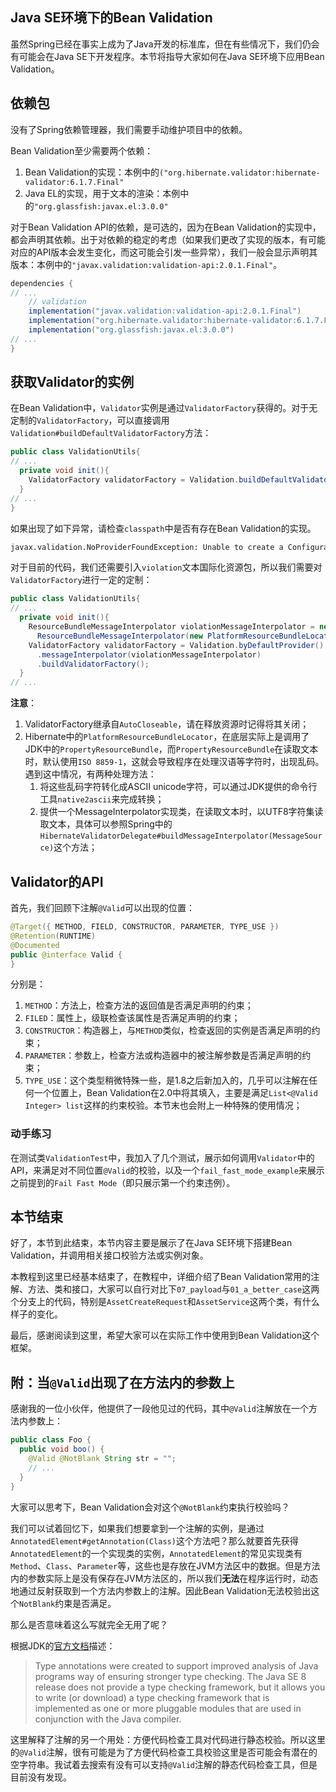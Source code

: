 ## Java SE环境下的Bean Validation

虽然Spring已经在事实上成为了Java开发的标准库，但在有些情况下，我们仍会有可能会在Java SE下开发程序。本节将指导大家如何在Java SE环境下应用Bean Validation。

## 依赖包

没有了Spring依赖管理器，我们需要手动维护项目中的依赖。

Bean Validation至少需要两个依赖：

1. Bean Validation的实现：本例中的`("org.hibernate.validator:hibernate-validator:6.1.7.Final"`
2. Java EL的实现，用于文本的渲染：本例中的`"org.glassfish:javax.el:3.0.0"`

对于Bean Validation API的依赖，是可选的，因为在Bean Validation的实现中，都会声明其依赖。出于对依赖的稳定的考虑（如果我们更改了实现的版本，有可能对应的API版本会发生变化，而这可能会引发一些异常），我们一般会显示声明其版本：本例中的`"javax.validation:validation-api:2.0.1.Final"`。

```groovy
dependencies {
// ...
    // validation
    implementation("javax.validation:validation-api:2.0.1.Final")
    implementation("org.hibernate.validator:hibernate-validator:6.1.7.Final")
    implementation("org.glassfish:javax.el:3.0.0")
// ...
}
```

## 获取Validator的实例

在Bean Validation中，`Validator`实例是通过`ValidatorFactory`获得的。对于无定制的`ValidatorFactory`，可以直接调用`Validation#buildDefaultValidatorFactory`方法：

```java
public class ValidationUtils{
// ...
  private void init(){
    ValidatorFactory validatorFactory = Validation.buildDefaultValidatorFactory();
  }
// ...
}

```

如果出现了如下异常，请检查`classpath`中是否有存在Bean Validation的实现。

```diff
javax.validation.NoProviderFoundException: Unable to create a Configuration, because no Bean Validation provider could be found. Add a provider like Hibernate Validator (RI) to your classpath.
```

对于目前的代码，我们还需要引入`violation`文本国际化资源包，所以我们需要对`ValidatorFactory`进行一定的定制：


```java
public class ValidationUtils{
// ...
  private void init(){
    ResourceBundleMessageInterpolator violationMessageInterpolator = new
      ResourceBundleMessageInterpolator(new PlatformResourceBundleLocator("violation"));
    ValidatorFactory validatorFactory = Validation.byDefaultProvider().configure()
      .messageInterpolator(violationMessageInterpolator)
      .buildValidatorFactory();
  }
// ...
```

**注意**：

1. ValidatorFactory继承自`AutoCloseable`，请在释放资源时记得将其关闭；
2. Hibernate中的`PlatformResourceBundleLocator`，在底层实际上是调用了JDK中的`PropertyResourceBundle`，而`PropertyResourceBundle`在读取文本时，默认使用`ISO 8859-1`，这就会导致程序在处理汉语等字符时，出现乱码。遇到这中情况，有两种处理方法：
   1. 将这些乱码字符转化成ASCII unicode字符，可以通过JDK提供的命令行工具`native2ascii`来完成转换；
   2. 提供一个MessageInterpolator实现类，在读取文本时，以UTF8字符集读取文本，具体可以参照Spring中的`HibernateValidatorDelegate#buildMessageInterpolator(MessageSource)`这个方法；

## Validator的API

首先，我们回顾下注解`@Valid`可以出现的位置：

```java
@Target({ METHOD, FIELD, CONSTRUCTOR, PARAMETER, TYPE_USE })
@Retention(RUNTIME)
@Documented
public @interface Valid {
}
```

分别是：

1. `METHOD`：方法上，检查方法的返回值是否满足声明的约束；
2. `FILED`：属性上，级联检查该属性是否满足声明的约束；
3. `CONSTRUCTOR`：构造器上，与`METHOD`类似，检查返回的实例是否满足声明的约束；
4. `PARAMETER`：参数上，检查方法或构造器中的被注解参数是否满足声明的约束；
5. `TYPE_USE`：这个类型稍微特殊一些，是1.8之后新加入的，几乎可以注解在任何一个位置上，Bean Validation在2.0中将其填入，主要是满足`List<@Valid Integer> list`这样的约束校验。本节末也会附上一种特殊的使用情况；

### 动手练习

在测试类`ValidationTest`中，我加入了几个测试，展示如何调用`Validator`中的API，来满足对不同位置`@Valid`的校验，以及一个`fail_fast_mode_example`来展示之前提到的`Fail Fast Mode`（即只展示第一个约束违例）。

## 本节结束

好了，本节到此结束，本节内容主要是展示了在Java SE环境下搭建Bean Validation，并调用相关接口校验方法或实例对象。

本教程到这里已经基本结束了，在教程中，详细介绍了Bean Validation常用的注解、方法、类和接口，大家可以自行对比下`07_payload`与`01_a_better_case`这两个分支上的代码，特别是`AssetCreateRequest`和`AssetService`这两个类，有什么样子的变化。

最后，感谢阅读到这里，希望大家可以在实际工作中使用到Bean Validation这个框架。

## 附：当`@Valid`出现了在方法内的参数上

感谢我的一位小伙伴，他提供了一段他见过的代码，其中`@Valid`注解放在一个方法内参数上：

```java
public class Foo {
  public void boo() {
    @Valid @NotBlank String str = "";
    // ...
  }
}
```

大家可以思考下，Bean Validation会对这个`@NotBlank`约束执行校验吗？

我们可以试着回忆下，如果我们想要拿到一个注解的实例，是通过`AnnotatedElement#getAnnotation(Class)`这个方法吧？那么就要首先获得`AnnotatedElement`的一个实现类的实例，`AnnotatedElement`的常见实现类有`Method`、`Class`、`Parameter`等，这些也是存放在JVM方法区中的数据。但是方法内的参数实际上是没有保存在JVM方法区的，所以我们**无法**在程序运行时，动态地通过反射获取到一个方法内参数上的注解。因此Bean Validation无法校验出这个`NotBlank`约束是否满足。

那么是否意味着这么写就完全无用了呢？

根据JDK的[官方文档](https://docs.oracle.com/javase/tutorial/java/annotations/type_annotations.html)描述：

> Type annotations were created to support improved analysis of Java programs way of ensuring stronger type checking. The Java SE 8 release does not provide a type checking framework, but it allows you to write (or download) a type checking framework that is implemented as one or more pluggable modules that are used in conjunction with the Java compiler.

这里解释了注解的另一个用处：方便代码检查工具对代码进行静态校验。所以这里的`@Valid`注解，很有可能是为了方便代码检查工具校验这里是否可能会有潜在的空字符串。我试着去搜索有没有可以支持`@Valid`注解的静态代码检查工具，但是目前没有发现。

